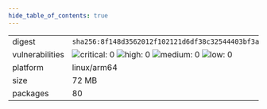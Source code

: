 ```yaml
---
hide_table_of_contents: true
---
```


<table>
<tr><td>digest</td><td><code>sha256:8f148d3562012f102121d6df38c32544403bf3a1662442221b274d74049998da</code></td><tr><tr><td>vulnerabilities</td><td><img alt="critical: 0" src="https://img.shields.io/badge/critical-0-lightgrey"/> <img alt="high: 0" src="https://img.shields.io/badge/high-0-lightgrey"/> <img alt="medium: 0" src="https://img.shields.io/badge/medium-0-lightgrey"/> <img alt="low: 0" src="https://img.shields.io/badge/low-0-lightgrey"/> <!-- unspecified: 0 --></td></tr>
<tr><td>platform</td><td>linux/arm64</td></tr>
<tr><td>size</td><td>72 MB</td></tr>
<tr><td>packages</td><td>80</td></tr>
</table>
</details></table>
</details>

<table></table>

